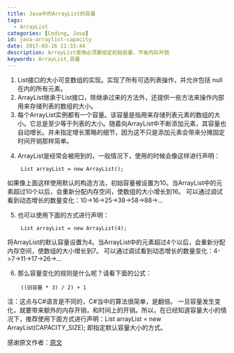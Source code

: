 ```yaml
---
title: Java中的ArrayList的容量
tags:
  - ArrayList
categories: [Coding, Java]
id: java-arraylist-capacity
date: 2017-03-16 11:33:44
description: ArrayList使用必须要给定初始容量，节省内存开销
keywords: ArrayList,容量
---
```


1. List接口的大小可变数组的实现。实现了所有可选列表操作，并允许包括 null 在内的所有元素。
2. ArrayList继承于List接口，除继承过来的方法外，还提供一些方法来操作内部用来存储列表的数组的大小。
3. 每个ArrayList实例都有一个容量。该容量是指用来存储列表元素的数组的大小。它总是至少等于列表的大小。随着向ArrayList中不断添加元素，其容量也自动增长。并未指定增长策略的细节，因为这不只是添加元素会带来分摊固定时间开销那样简单。
<!-- more -->
4. ArrayList是经常会被用到的，一般情况下，使用的时候会像这样进行声明：

		List arrayList = new ArrayList();
如果像上面这样使用默认的构造方法，初始容量被设置为10。当ArrayList中的元素超过10个以后，会重新分配内存空间，使数组的大小增长到16。
可以通过调试看到动态增长的数量变化：10->16->25->38->58->88->...

5. 也可以使用下面的方式进行声明：

		List arrayList = new ArrayList(4);
将ArrayList的默认容量设置为4。当ArrayList中的元素超过4个以后，会重新分配内存空间，使数组的大小增长到7。
可以通过调试看到动态增长的数量变化：4->7->11->17->26->...

6. 那么容量变化的规则是什么呢？请看下面的公式：

		((旧容量 * 3) / 2) + 1
注：这点与C#语言是不同的，C#当中的算法很简单，是翻倍。 一旦容量发生变化，就要带来额外的内存开销，和时间上的开销。所以，在已经知道容量大小的情况下，推荐使用下面方式进行声明：List arrayList = new ArrayList(CAPACITY_SIZE); 即指定默认容量大小的方式。

感谢原文作者：[原文](http://blog.csdn.net/arui319/article/details/3557743)
